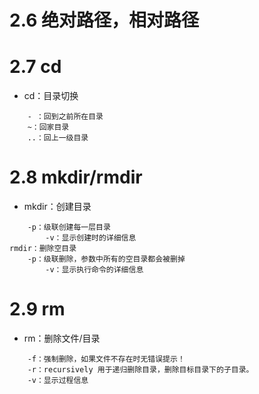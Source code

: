 # 2.6 绝对路径，相对路径

# 2.7 cd
- cd：目录切换
```
    - ：回到之前所在目录
    ~：回家目录
    ..：回上一级目录
```


# 2.8 mkdir/rmdir
- mkdir：创建目录
```
    -p：级联创建每一层目录
        -v：显示创建时的详细信息
rmdir：删除空目录
    -p：级联删除，参数中所有的空目录都会被删掉
        -v：显示执行命令的详细信息
```
# 2.9 rm
- rm：删除文件/目录
```
    -f：强制删除，如果文件不存在时无错误提示！
    -r：recursively 用于递归删除目录，删除目标目录下的子目录。
    -v：显示过程信息
```
